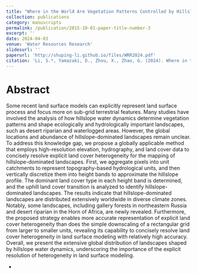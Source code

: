 ```yaml
---
title: "Where in the World Are Vegetation Patterns Controlled by Hillslope Water Dynamics?"
collection: publications
category: manuscripts
permalink: /publication/2015-10-01-paper-title-number-3
excerpt: ''
date: 2024-04-03
venue: 'Water Resources Research'
slidesurl: ''
paperurl: 'http://shuping-li.github.io/files/WRR2024.pdf'
citation: 'Li, S.*, Yamazaki, D., Zhou, X., Zhao, G. (2024). Where in the World Are Vegetation Patterns Controlled by Hillslope Water Dynamics? Water Resources Research, 60(4)'
---
```


Abstract
===
Some recent land surface models can explicitly represent land surface process and focus more on sub-grid terrestrial features. Many studies have involved the analysis of how hillslope water dynamics determine vegetation patterns and shape ecologically and hydrologically important landscapes, such as desert riparian and waterlogged areas. However, the global locations and abundance of hillslope-dominated landscapes remain unclear. To address this knowledge gap, we propose a globally applicable method that employs high-resolution elevation, hydrography, and land cover data to concisely resolve explicit land cover heterogeneity for the mapping of hillslope-dominated landscapes. First, we aggregate pixels into unit catchments to represent topography-based hydrological units, and then vertically discretize them into height bands to approximate the hillslope profile. The dominant land cover type in each height band is determined, and the uphill land cover transition is analyzed to identify hillslope-dominated landscapes. The results indicate that hillslope-dominated landscapes are distributed extensively worldwide in diverse climate zones. Notably, some landscapes, including gallery forests in northeastern Russia and desert riparian in the Horn of Africa, are newly revealed. Furthermore, the proposed strategy enables more accurate representation of explicit land cover heterogeneity than does the simple downscaling of a rectangular grid from larger to smaller units, revealing its capability to concisely resolve land cover heterogeneity in land surface modeling with relatively high accuracy. Overall, we present the extensive global distribution of landscapes shaped by hillslope water dynamics, underscoring the importance of the explicit resolution of heterogeneity in land surface modeling.

- 
